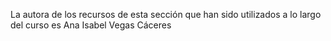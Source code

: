 La autora de los recursos de esta sección que han sido utilizados a lo largo del curso es Ana Isabel Vegas Cáceres
